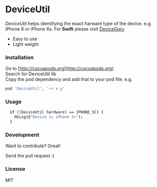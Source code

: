 # DeviceUtil

*DeviceUtil* helps identifying the exact harware type of the device. e.g. iPhone 6 or iPhone 6s. For **Swift** please visit [DeviceGuru](https://github.com/InderKumarRathore/DeviceGuru)

  - Easy to use
  - Light weight

### Installation

Go to [http://cocoapods.org](http://cocoapods.org) <br>
Search for DeviceUtil lib <br>
Copy the pod dependency and add that to your pod file. e.g.

```sh
pod 'DeviceUtil', '~> x.y'
```

### Usage
```sh
  if ([DeviceUtil hardware] == IPHONE_5C) {
    NSLog(@"Device is iPhone 5c");
  }
```

### Development

Want to contribute? Great!

Send the pull request :)


### License
MIT


